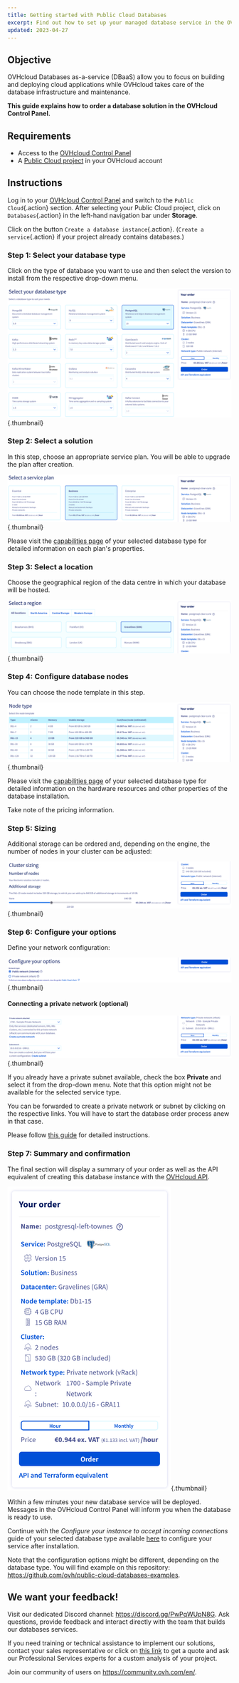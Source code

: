 ```yaml
---
title: Getting started with Public Cloud Databases
excerpt: Find out how to set up your managed database service in the OVHcloud Control Panel
updated: 2023-04-27
---
```


## Objective

OVHcloud Databases as-a-service (DBaaS) allow you to focus on building and deploying cloud applications while OVHcloud takes care of the database infrastructure and maintenance.

**This guide explains how to order a database solution in the OVHcloud Control Panel.**

## Requirements

- Access to the [OVHcloud Control Panel](https://ca.ovh.com/auth/?action=gotomanager&from=https://www.ovh.com/world/&ovhSubsidiary=ws)
- A [Public Cloud project](https://www.ovhcloud.com/es/public-cloud/) in your OVHcloud account

## Instructions

Log in to your [OVHcloud Control Panel](https://ca.ovh.com/auth/?action=gotomanager&from=https://www.ovh.com/world/&ovhSubsidiary=ws) and switch to the `Public Cloud`{.action} section. After selecting your Public Cloud project, click on `Databases`{.action} in the left-hand navigation bar under **Storage**.

Click on the button `Create a database instance`{.action}. (`Create a service`{.action} if your project already contains databases.)

### Step 1: Select your database type

Click on the type of database you want to use and then select the version to install from the respective drop-down menu.

![Choose database](images/databases_01_order_control_panel-20230414145850.png){.thumbnail}

### Step 2: Select a solution

In this step, choose an appropriate service plan. You will be able to upgrade the plan after creation.

![Choose plan](images/databases_01_order_control_panel-20230414150215.png){.thumbnail}

Please visit the [capabilities page](/products/public-cloud-databases) of your selected database type for detailed information on each plan's properties.

### Step 3: Select a location

Choose the geographical region of the data centre in which your database will be hosted.

![Choose region](images/databases_01_order_control_panel-20230414150326.png){.thumbnail}

### Step 4: Configure database nodes

You can choose the node template in this step.

![Order nodes](images/databases_01_order_control_panel-20230414150805.png){.thumbnail}

Please visit the [capabilities page](/products/public-cloud-databases) of your selected database type for detailed information on the hardware resources and other properties of the database installation.

Take note of the pricing information.

### Step 5: Sizing

Additional storage can be ordered and, depending on the engine, the number of nodes in your cluster can be adjusted:

![Sizing](images/databases_01_order_control_panel-20230414151211.png){.thumbnail}

### Step 6: Configure your options

Define your network configuration:

![Configure options](images/databases_01_order_control_panel-20230414151536.png){.thumbnail}

#### Connecting a private network (optional)

![Attach network](images/databases_01_order_control_panel-20230414152851.png){.thumbnail}

If you already have a private subnet available, check the box **Private** and select it from the drop-down menu. Note that this option might not be available for the selected service type.

You can be forwarded to create a private network or subnet by clicking on the respective links. You will have to start the database order process anew in that case.

Please follow [this guide](/pages/public_cloud/public_cloud_network_services/getting-started-07-creating-vrack) for detailed instructions.

### Step 7: Summary and confirmation

The final section will display a summary of your order as well as the API equivalent of creating this database instance with the [OVHcloud API](/pages/manage_and_operate/api/first-steps).

![Confirm order](images/databases_01_order_control_panel-20230414153010.png){.thumbnail}

Within a few minutes your new database service will be deployed. Messages in the OVHcloud Control Panel will inform you when the database is ready to use.

Continue with the *Configure your instance to accept incoming connections* guide of your selected database type available [here](/products/public-cloud-databases) to configure your service after installation.

Note that the configuration options might be different, depending on the database type. You will find example on this repository: <https://github.com/ovh/public-cloud-databases-examples>.

## We want your feedback!

Visit our dedicated Discord channel: <https://discord.gg/PwPqWUpN8G>. Ask questions, provide feedback and interact directly with the team that builds our databases services.

If you need training or technical assistance to implement our solutions, contact your sales representative or click on [this link](https://www.ovhcloud.com/es/professional-services/) to get a quote and ask our Professional Services experts for a custom analysis of your project.

Join our community of users on <https://community.ovh.com/en/>.
